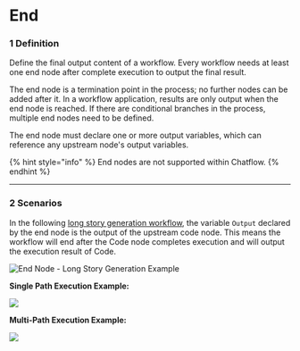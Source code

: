 # End

### 1 Definition

Define the final output content of a workflow. Every workflow needs at least one end node after complete execution to output the final result.

The end node is a termination point in the process; no further nodes can be added after it. In a workflow application, results are only output when the end node is reached. If there are conditional branches in the process, multiple end nodes need to be defined.

The end node must declare one or more output variables, which can reference any upstream node's output variables.

{% hint style="info" %}
End nodes are not supported within Chatflow.
{% endhint %}

***

### 2 Scenarios

In the following [long story generation workflow](iteration.md#example-2-long-article-iterative-generation-another-scheduling-method), the variable `Output` declared by the end node is the output of the upstream code node. This means the workflow will end after the Code node completes execution and will output the execution result of Code.

![End Node - Long Story Generation Example](https://assets-docs.dify.ai/dify-enterprise-mintlify/en/guides/workflow/node/a103792790447c1725c1da1176334cae.png)

**Single Path Execution Example:**

![](https://assets-docs.dify.ai/dify-enterprise-mintlify/en/guides/workflow/node/9e43961344d318e09af8d64464d81774.png)

**Multi-Path Execution Example:**

![](https://assets-docs.dify.ai/dify-enterprise-mintlify/en/guides/workflow/node/3cb3f5fea376265bede0a4ac5bcc1ddc.png)
